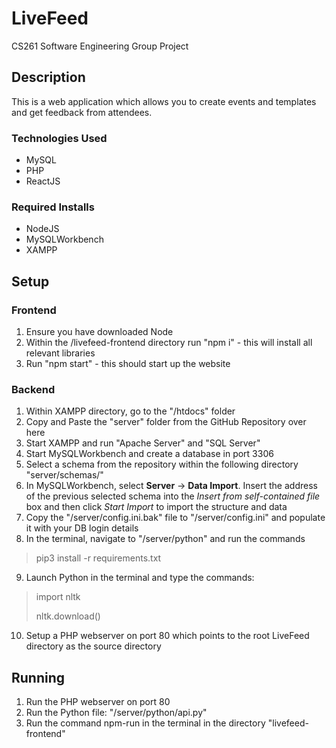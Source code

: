 # LiveFeed
CS261 Software Engineering Group Project

## Description
This is a web application which allows you to create events and templates and get feedback from attendees.

### Technologies Used
- MySQL
- PHP
- ReactJS

### Required Installs 
- NodeJS 
- MySQLWorkbench
- XAMPP

## Setup

### Frontend

1. Ensure you have downloaded Node
2. Within the /livefeed-frontend directory run "npm i" - this will install all relevant libraries
3. Run "npm start" - this should start up the website

### Backend

1. Within XAMPP directory, go to the "/htdocs" folder
2. Copy and Paste the "server" folder from the GitHub Repository over here
3. Start XAMPP and run "Apache Server" and "SQL Server" 
4. Start MySQLWorkbench and create a database in port 3306
5. Select a schema from the repository within the following directory "server/schemas/" 
6. In MySQLWorkbench, select **Server** -> **Data Import**. Insert the address of the previous selected schema into the *Insert from self-contained file* box and then click *Start Import* to import the structure and data
7. Copy the "/server/config.ini.bak" file to "/server/config.ini" and populate it with your DB login details
8. In the terminal, navigate to "/server/python" and run the commands
> pip3 install -r requirements.txt
9. Launch Python in the terminal and type the commands:
> import nltk
> 
> nltk.download()
10. Setup a PHP webserver on port 80 which points to the root LiveFeed directory as the source directory

## Running

1. Run the PHP webserver on port 80
2. Run the Python file: "/server/python/api.py"
3. Run the command npm-run in the terminal in the directory "livefeed-frontend"